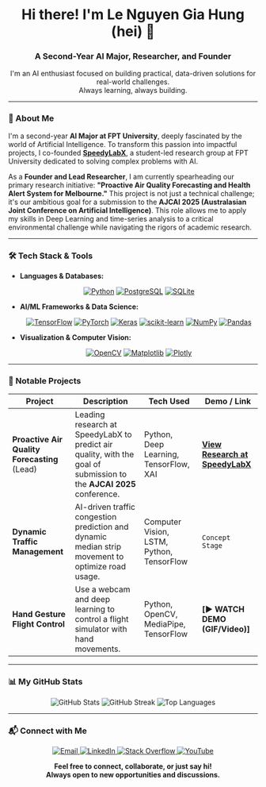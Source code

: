 <div align="center">

# Hi there! I'm Le Nguyen Gia Hung (hei) 👋

### A Second-Year AI Major, Researcher, and Founder

I'm an AI enthusiast focused on building practical, data-driven solutions for real-world challenges. <br/>
Always learning, always building.

</div>

---

### 🎯 About Me

I'm a second-year **AI Major at FPT University**, deeply fascinated by the world of Artificial Intelligence. To transform this passion into impactful projects, I co-founded [**SpeedyLabX**](https://github.com/SpeedyLabX), a student-led research group at FPT University dedicated to solving complex problems with AI.

As a **Founder and Lead Researcher**, I am currently spearheading our primary research initiative: **"Proactive Air Quality Forecasting and Health Alert System for Melbourne."** This project is not just a technical challenge; it's our ambitious goal for a submission to the **AJCAI 2025 (Australasian Joint Conference on Artificial Intelligence)**. This role allows me to apply my skills in Deep Learning and time-series analysis to a critical environmental challenge while navigating the rigors of academic research.

---

### 🛠️ Tech Stack & Tools

*   **Languages & Databases:**
    <p align="center">
      <a href="https://www.python.org" target="_blank" rel="noreferrer"><img src="https://img.shields.io/badge/python-3670A0?style=for-the-badge&logo=python&logoColor=ffdd54" alt="Python"/></a>
      <a href="https://www.postgresql.org" target="_blank" rel="noreferrer"><img src="https://img.shields.io/badge/PostgreSQL-316192?style=for-the-badge&logo=postgresql&logoColor=white" alt="PostgreSQL"/></a>
      <a href="https://www.sqlite.org/" target="_blank" rel="noreferrer"><img src="https://img.shields.io/badge/SQLite-07405E?style=for-the-badge&logo=sqlite&logoColor=white" alt="SQLite"/></a>
    </p>
*   **AI/ML Frameworks & Data Science:**
    <p align="center">
      <a href="https://www.tensorflow.org" target="_blank" rel="noreferrer"><img src="https://img.shields.io/badge/TensorFlow-%23FF6F00.svg?style=for-the-badge&logo=TensorFlow&logoColor=white" alt="TensorFlow"/></a>
      <a href="https://pytorch.org/" target="_blank" rel="noreferrer"><img src="https://img.shields.io/badge/PyTorch-%23EE4C2C.svg?style=for-the-badge&logo=PyTorch&logoColor=white" alt="PyTorch"/></a>
      <a href="https://keras.io/" target="_blank" rel="noreferrer"><img src="https://img.shields.io/badge/Keras-%23D00000.svg?style=for-the-badge&logo=Keras&logoColor=white" alt="Keras"/></a>
      <a href="https://scikit-learn.org/" target="_blank" rel="noreferrer"><img src="https://img.shields.io/badge/scikit--learn-%23F7931E.svg?style=for-the-badge&logo=scikit-learn&logoColor=white" alt="scikit-learn"/></a>
      <a href="https://numpy.org/" target="_blank" rel="noreferrer"><img src="https://img.shields.io/badge/numpy-%23013243.svg?style=for-the-badge&logo=numpy&logoColor=white" alt="NumPy"/></a>
      <a href="https://pandas.pydata.org/" target="_blank" rel="noreferrer"><img src="https://img.shields.io/badge/pandas-%23150458.svg?style=for-the-badge&logo=pandas&logoColor=white" alt="Pandas"/></a>
    </p>
*   **Visualization & Computer Vision:**
    <p align="center">
      <a href="https://opencv.org/" target="_blank" rel="noreferrer"><img src="https://img.shields.io/badge/opencv-%235C3EE8.svg?style=for-the-badge&logo=opencv&logoColor=white" alt="OpenCV"/></a>
      <a href="https://matplotlib.org/" target="_blank" rel="noreferrer"><img src="https://img.shields.io/badge/Matplotlib-%23ffffff.svg?style=for-the-badge&logo=Matplotlib&logoColor=black" alt="Matplotlib"/></a>
       <a href="https://plotly.com/" target="_blank" rel="noreferrer"><img src="https://img.shields.io/badge/Plotly-%233F4F75.svg?style=for-the-badge&logo=plotly&logoColor=white" alt="Plotly"/></a>
    </p>

---

### 🚀 Notable Projects

| Project                                     | Description                                                                                             | Tech Used                                                | Demo / Link                                                                                              |
| ------------------------------------------- | ------------------------------------------------------------------------------------------------------- | -------------------------------------------------------- | -------------------------------------------------------------------------------------------------------- |
| **Proactive Air Quality Forecasting** (Lead)  | Leading research at SpeedyLabX to predict air quality, with the goal of submission to the **AJCAI 2025** conference. | Python, Deep Learning, TensorFlow, XAI                   | [**View Research at SpeedyLabX**](https://github.com/SpeedyLabX/melbourne-air-quality-forecast)           |
| **Dynamic Traffic Management**                | AI-driven traffic congestion prediction and dynamic median strip movement to optimize road usage.       | Computer Vision, LSTM, Python, TensorFlow                | `Concept Stage`                                                                                          |
| **Hand Gesture Flight Control**               | Use a webcam and deep learning to control a flight simulator with hand movements.                         | Python, OpenCV, MediaPipe, TensorFlow                    | **[▶️ WATCH DEMO (GIF/Video)]** <!-- REPLACE THIS WITH A LINK TO YOUR DEMO -->                             |

---

### 📊 My GitHub Stats

<div align="center">

![GitHub Stats](https://github-readme-stats.vercel.app/api?username=hei1sme&theme=dark&hide_border=false&include_all_commits=true&count_private=true)
![GitHub Streak](https://github-readme-streak-stats.herokuapp.com/?user=hei1sme&theme=dark&hide_border=false)
![Top Languages](https://github-readme-stats.vercel.app/api/top-langs/?username=hei1sme&theme=dark&hide_border=false&layout=compact)

</div>

---

### 📬 Connect with Me

<p align="center">
  <a href="mailto:your.email@example.com"> <!--- REPLACE WITH YOUR EMAIL -->
    <img src="https://img.shields.io/badge/Email-D14836?style=for-the-badge&logo=gmail&logoColor=white" alt="Email"/>
  </a>
  <a href="https://linkedin.com/in/le-nguyen-gia-hung" target="_blank">
    <img src="https://img.shields.io/badge/LinkedIn-0077B5?style=for-the-badge&logo=linkedin&logoColor=white" alt="LinkedIn"/>
  </a>
  <a href="https://stackoverflow.com/users/25495769" target="_blank">
    <img src="https://img.shields.io/badge/-Stackoverflow-FE7A16?logo=stack-overflow&logoColor=white&style=for-the-badge" alt="Stack Overflow"/>
  </a>
  <a href="https://youtube.com/@hei_isme" target="_blank">
    <img src="https://img.shields.io/badge/YouTube-FF0000?style=for-the-badge&logo=YouTube&logoColor=white" alt="YouTube"/>
  </a>
</p>

<div align="center">
  
**Feel free to connect, collaborate, or just say hi!** <br/>
**Always open to new opportunities and discussions.**

</div>
